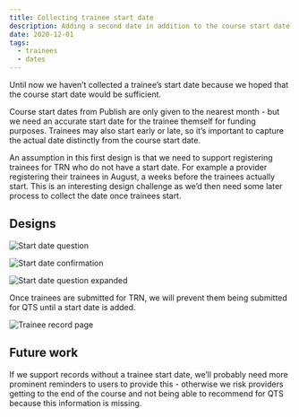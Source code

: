 ```yaml
---
title: Collecting trainee start date
description: Adding a second date in addition to the course start date
date: 2020-12-01
tags:
  - trainees
  - dates
---
```


Until now we haven’t collected a trainee’s start date because we hoped that the course start date would be sufficient.

Course start dates from Publish are only given to the nearest month - but we need an accurate start date for the trainee themself for funding purposes. Trainees may also start early or late, so it’s important to capture the actual date distinctly from the course start date.

An assumption in this first design is that we need to support registering trainees for TRN who do not have a start date. For example a provider registering their trainees in August, a weeks before the trainees actually start. This is an interesting design challenge as we’d then need some later process to collect the date once trainees start.

## Designs

![Start date question](start-date-question.png "Start date question")

![Start date confirmation](start-date-confirmation.png "Start date confirmation")

![Start date question expanded](start-date-question-expanded.png "Start date question expanded")

Once trainees are submitted for TRN, we will prevent them being submitted for QTS until a start date is added.

![Trainee record page](trainee-record-page.png "Trainee record page")

## Future work

If we support records without a trainee start date, we’ll probably need more prominent reminders to users to provide this - otherwise we risk providers getting to the end of the course and not being able to recommend for QTS because this information is missing.
